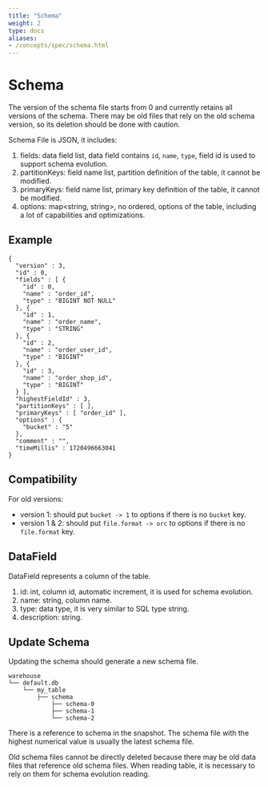 ```yaml
---
title: "Schema"
weight: 2
type: docs
aliases:
- /concepts/spec/schema.html
---
```

<!--
Licensed to the Apache Software Foundation (ASF) under one
or more contributor license agreements.  See the NOTICE file
distributed with this work for additional information
regarding copyright ownership.  The ASF licenses this file
to you under the Apache License, Version 2.0 (the
"License"); you may not use this file except in compliance
with the License.  You may obtain a copy of the License at

  http://www.apache.org/licenses/LICENSE-2.0

Unless required by applicable law or agreed to in writing,
software distributed under the License is distributed on an
"AS IS" BASIS, WITHOUT WARRANTIES OR CONDITIONS OF ANY
KIND, either express or implied.  See the License for the
specific language governing permissions and limitations
under the License.
-->

# Schema

The version of the schema file starts from 0 and currently retains all versions of the schema. There may be old files
that rely on the old schema version, so its deletion should be done with caution.

Schema File is JSON, it includes:

1. fields: data field list, data field contains `id`, `name`, `type`, field id is used to support schema evolution.
2. partitionKeys: field name list, partition definition of the table, it cannot be modified.
3. primaryKeys: field name list, primary key definition of the table, it cannot be modified.
4. options: map<string, string>, no ordered, options of the table, including a lot of capabilities and optimizations.

## Example

```shell
{
  "version" : 3,
  "id" : 0,
  "fields" : [ {
    "id" : 0,
    "name" : "order_id",
    "type" : "BIGINT NOT NULL"
  }, {
    "id" : 1,
    "name" : "order_name",
    "type" : "STRING"
  }, {
    "id" : 2,
    "name" : "order_user_id",
    "type" : "BIGINT"
  }, {
    "id" : 3,
    "name" : "order_shop_id",
    "type" : "BIGINT"
  } ],
  "highestFieldId" : 3,
  "partitionKeys" : [ ],
  "primaryKeys" : [ "order_id" ],
  "options" : {
    "bucket" : "5"
  },
  "comment" : "",
  "timeMillis" : 1720496663041
}
```

## Compatibility

For old versions:
- version 1: should put `bucket -> 1` to options if there is no `bucket` key.
- version 1 & 2: should put `file.format -> orc` to options if there is no `file.format` key.

## DataField

DataField represents a column of the table.

1. id: int, column id, automatic increment, it is used for schema evolution.
2. name: string, column name.
3. type: data type, it is very similar to SQL type string.
4. description: string.

## Update Schema

Updating the schema should generate a new schema file.

```shell
warehouse
└── default.db
    └── my_table
        ├── schema
            ├── schema-0
            ├── schema-1
            └── schema-2
```

There is a reference to schema in the snapshot. The schema file with the highest numerical value is usually the latest
schema file.

Old schema files cannot be directly deleted because there may be old data files that reference old schema files. When
reading table, it is necessary to rely on them for schema evolution reading.
